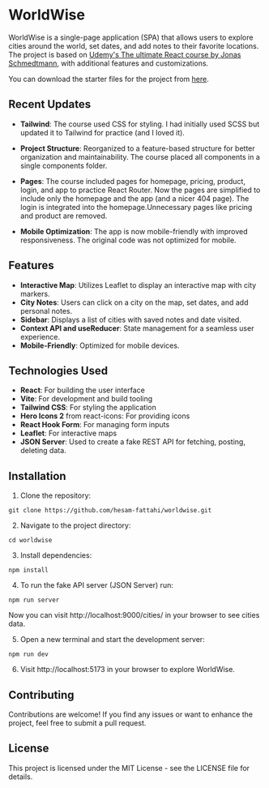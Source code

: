 # WorldWise

WorldWise is a single-page application (SPA) that allows users to explore cities around the world, set dates, and add notes to their favorite locations. The project is based on [Udemy's The ultimate React course by Jonas Schmedtmann](https://www.udemy.com/course/the-ultimate-react-course/), with additional features and customizations.

You can download the starter files for the project from [here](https://github.com/jonasschmedtmann/ultimate-react-course/tree/main/11-worldwise/starter).

## Recent Updates

- **Tailwind**: The course used CSS for styling. I had initially used SCSS but updated it to Tailwind for practice (and I loved it).

- **Project Structure**: Reorganized to a feature-based structure for better organization and maintainability. The course placed all components in a single components folder.

- **Pages**: The course included pages for homepage, pricing, product, login, and app to practice React Router. Now the pages are simplified to include only the homepage and the app (and a nicer 404 page). The login is integrated into the homepage.Unnecessary pages like pricing and product are removed.

- **Mobile Optimization**: The app is now mobile-friendly with improved responsiveness. The original code was not optimized for mobile.

## Features

- **Interactive Map**: Utilizes Leaflet to display an interactive map with city markers.
- **City Notes**: Users can click on a city on the map, set dates, and add personal notes.
- **Sidebar**: Displays a list of cities with saved notes and date visited.
- **Context API and useReducer**: State management for a seamless user experience.
- **Mobile-Friendly**: Optimized for mobile devices.

## Technologies Used

- **React**: For building the user interface
- **Vite**: For development and build tooling
- **Tailwind CSS**: For styling the application
- **Hero Icons 2** from react-icons: For providing icons
- **React Hook Form**: For managing form inputs
- **Leaflet**: For interactive maps
- **JSON Server**: Used to create a fake REST API for fetching, posting, deleting data.

## Installation

1. Clone the repository:

`git clone https://github.com/hesam-fattahi/worldwise.git`

2. Navigate to the project directory:

`cd worldwise`

3. Install dependencies:

`npm install`

4. To run the fake API server (JSON Server) run:

`npm run server`

Now you can visit http://localhost:9000/cities/ in your browser to see cities data.

5. Open a new terminal and start the development server:

`npm run dev`

6. Visit http://localhost:5173 in your browser to explore WorldWise.

## Contributing

Contributions are welcome! If you find any issues or want to enhance the project, feel free to submit a pull request.

## License

This project is licensed under the MIT License - see the LICENSE file for details.
